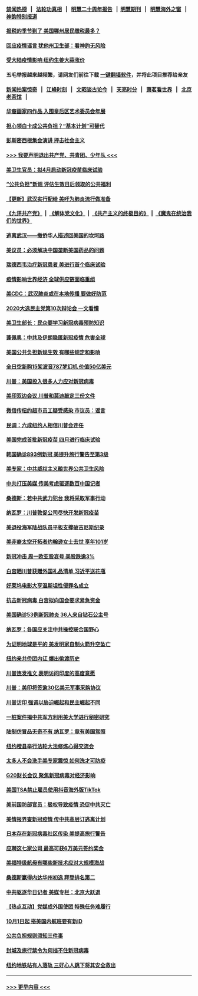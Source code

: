 #### [禁闻热榜](热点新闻.md?=0)  &nbsp;&nbsp;|&nbsp;&nbsp; [法轮功真相](https://github.com/gfw-breaker/truth/blob/master/README.md?=0) &nbsp;&nbsp;|&nbsp;&nbsp; [明慧二十周年报告](https://github.com/gfw-breaker/mh-reports/blob/master/README.md?=0) &nbsp;&nbsp;|&nbsp;&nbsp;[明慧期刊](https://github.com/gfw-breaker/mh-qikan) &nbsp;&nbsp;|&nbsp;&nbsp; [明慧海外之窗](https://github.com/gfw-breaker/mh-news/blob/master/README.md?=0) &nbsp;&nbsp;|&nbsp;&nbsp; [神韵特别报道](https://github.com/gfw-breaker/mh-news/blob/master/shenyun.md?=0)
#### [报税的季节到了 美国哪州居民缴税最多？](../pages/nsc412/n11897626.md?t=02270002) 
#### [回应疫情谣言 犹他州卫生部：看神韵无风险](../pages/nsc412/n11896078.md?t=02270002) 
#### [受大陆疫情影响  纽约生姜大蒜涨价](../pages/nsc412/n11896485.md?t=02270002) 
#### 五毛举报越来越频繁，请网友们前往下载 [一键翻墙软件](https://github.com/gfw-breaker/ssr-accounts)，并将此项目推荐给亲友
#### [新闻拍案惊奇](https://github.com/gfw-breaker/banned-news/blob/master/pages/link4.md) &nbsp;&nbsp;|&nbsp;&nbsp; [江峰时刻](https://github.com/gfw-breaker/banned-news/blob/master/pages/link4.md) &nbsp;&nbsp;|&nbsp;&nbsp; [文昭谈古论今](https://github.com/gfw-breaker/banned-news/blob/master/pages/link4.md) &nbsp;&nbsp;|&nbsp;&nbsp; [天亮时分](https://github.com/gfw-breaker/banned-news/blob/master/pages/link4.md) &nbsp;&nbsp;|&nbsp;&nbsp; [萧茗看世界](https://github.com/gfw-breaker/banned-news/blob/master/pages/link4.md) &nbsp;&nbsp;|&nbsp;&nbsp; [北京老茶馆](https://github.com/gfw-breaker/banned-news/blob/master/pages/link4.md) &nbsp;&nbsp;|&nbsp;&nbsp; 
#### [华裔画家四作品  入围皇后区艺术委员会年展](../pages/nsc412/n11896497.md?t=02270002) 
#### [担心领白卡成公共负担？“基本计划”可替代](../pages/nsc412/n11896478.md?t=02270002) 
#### [彭斯密西根集会演讲 抨击社会主义](../pages/nsc412/n11896543.md?t=02270002) 
#### [>>> 我要声明退出共产党、共青团、少年队 <<<](https://github.com/begood0513/goodnews/blob/master/quit/letter.md) 
#### [美卫生官员：拟4月启动新冠疫苗临床试验](../pages/nsc412/n11896357.md?t=02270002) 
#### [“公共负担”新规  评估生效日后领取的公共福利](../pages/nsc412/n11893847.md?t=02270002) 
#### [【更新】武汉实行配给 美吁为肺炎流行做准备](../pages/nsc412/n11890652.md?t=02270002) 
#### [《九评共产党》](https://github.com/begood0513/9ping.md/blob/master/README.md) &nbsp;|&nbsp; [《解体党文化》](../../../../jtdwh.md/blob/master/README.md)  &nbsp;|&nbsp; [《共产主义的终极目的》](../../../../gczydzjmd.md/blob/master/README.md) &nbsp;|&nbsp; [《魔鬼在统治我们的世界》](../../../../mgztzwmdsj.md/blob/master/README.md) 
#### [逃离武汉——撤侨华人描述回美国的坎坷路](../pages/nsc412/n11895897.md?t=02270002) 
#### [美议员：必须解决中国垄断美国药品的问题](../pages/nsc412/n11895991.md?t=02270002) 
#### [瑞德西韦治疗新冠患者 美进行首个临床试验](../pages/nsc412/n11895845.md?t=02270002) 
#### [疫情影响世界经济 全球供应链面临重组](../pages/nsc412/n11895634.md?t=02270002) 
#### [美CDC：武汉肺炎或在本地传播 要做好防范](../pages/nsc412/n11895597.md?t=02270002) 
#### [2020大选民主党第10次辩论会 一文看懂](../pages/nsc412/n11895486.md?t=02270002) 
#### [美卫生部长：民众要学习新冠病毒预防知识](../pages/nsc412/n11895308.md?t=02270002) 
#### [蓬佩奥：中共及伊朗隐匿新冠疫情 危害全球](../pages/nsc412/n11895492.md?t=02270002) 
#### [美国公共负担新规生效 有哪些规定和影响](../pages/nsc412/n11893866.md?t=02270002) 
#### [全日空新购15架波音787梦幻机 价值50亿美元](../pages/nsc412/n11895154.md?t=02270002) 
#### [川普：美国投入很多人力应对新冠病毒](../pages/nsc412/n11894977.md?t=02270002) 
#### [美印双边会议 川普和莫迪敲定三份文件](../pages/nsc412/n11894247.md?t=02270002) 
#### [微信传纽约超市员工疑受感染  市议员：谣言](../pages/nsc412/n11893861.md?t=02270002) 
#### [民调：六成纽约人相信川普会连任](../pages/nsc412/n11893884.md?t=02270002) 
#### [美国完成首批新冠疫苗 四月进行临床试验](../pages/nsc412/n11893526.md?t=02270002) 
#### [韩国确诊893例新冠 美提升旅行警告至第3级](../pages/nsc412/n11893662.md?t=02270002) 
#### [美专家：中共威权主义酿世界公共卫生风险](../pages/nsc412/n11893474.md?t=02270002) 
#### [中共打压美媒 传美考虑驱逐数百中国记者](../pages/nsc412/n11893178.md?t=02270002) 
#### [桑德斯：若中共武力犯台 我将采取军事行动](../pages/nsc412/n11893282.md?t=02270002) 
#### [纳瓦罗：川普敦促公司尽快开发新冠疫苗](../pages/nsc412/n11893211.md?t=02270002) 
#### [美退役海军陆战队员平板支撑破吉尼斯纪录](../pages/nsc412/n11893022.md?t=02270002) 
#### [美非裔太空开拓者约翰逊女士去世 享年101岁](../pages/nsc412/n11892917.md?t=02270002) 
#### [新冠冲击 周一欧亚股哀号 美股跌逾3%](../pages/nsc412/n11892648.md?t=02270002) 
#### [白宫晒川普获赠外国礼品清单 习近平送花瓶](../pages/nsc412/n11892985.md?t=02270002) 
#### [好莱坞电影大亨温斯坦性侵罪名成立](../pages/nsc412/n11892907.md?t=02270002) 
#### [抗击新冠病毒 白宫拟向国会要求紧急资金](../pages/nsc412/n11892943.md?t=02270002) 
#### [美国确诊53例新冠肺炎 36人来自钻石公主号](../pages/nsc412/n11892877.md?t=02270002) 
#### [纳瓦罗：各国应关注中共操控联合国野心](../pages/nsc412/n11892856.md?t=02270002) 
#### [为证明地球是平的 美发明家自制火箭升空坠亡](../pages/nsc412/n11892645.md?t=02270002) 
#### [纽约亲共侨团内讧 爆出偷渡历史](../pages/nsc412/n11891235.md?t=02270002) 
#### [川普连发推文 表明访问印度的高度意愿](../pages/nsc412/n11891927.md?t=02270002) 
#### [川普：美印将签逾30亿美元军事采购协议](../pages/nsc412/n11892494.md?t=02270002) 
#### [川普访印 强调以胁迫崛起和民主崛起不同](../pages/nsc412/n11891855.md?t=02270002) 
#### [一桩案件揭中共军方利用美大学进行秘密研究](../pages/nsc412/n11891206.md?t=02270002) 
#### [陆制仿冒品无奇不有 纳瓦罗：竟有美国驾照](../pages/nsc412/n11890953.md?t=02270002) 
#### [纽约橙县举行法轮大法修炼心得交流会](../pages/nsc412/n11890760.md?t=02270002) 
#### [太多人不会洗手美专家震惊 如何洗才可防疫](../pages/nsc412/n11875866.md?t=02270002) 
#### [G20财长会议 聚焦新冠病毒对经济影响](../pages/nsc412/n11890400.md?t=02270002) 
#### [美国TSA禁止雇员使用抖音海外版TikTok](../pages/nsc412/n11890500.md?t=02270002) 
#### [美前国防部官员：极权导致疫情 恐促中共灭亡](../pages/nsc412/n11889092.md?t=02270002) 
#### [美情报界查新冠疫情 传中共高层订逃离计划](../pages/nsc412/n11888161.md?t=02270002) 
#### [日本存在新冠病毒社区传染 美提高旅行警告](../pages/nsc412/n11889917.md?t=02270002) 
#### [应聘这七家公司 最高可获6万美元签约奖金](../pages/nsc412/n11879446.md?t=02270002) 
#### [美福特级航母有哪些新技术应对大规模海战](../pages/nsc412/n11882087.md?t=02270002) 
#### [桑德斯赢得内达华州初选 拜登排名第二](../pages/nsc412/n11888760.md?t=02270002) 
#### [中共驱逐华日记者 美媒专栏：北京大跃退](../pages/nsc412/n11888453.md?t=02270002) 
#### [【热点互动】党媒成外国使团 特殊任务难履行](../pages/nsc412/n11888306.md?t=02270002) 
#### [10月1日起 搭美国内航班要有新ID](../pages/nsc412/n11888243.md?t=02270002) 
#### [公共负担规则须知三件事](../pages/nsc412/n11888123.md?t=02270002) 
#### [封城及旅行禁令为何挡不住新冠病毒](../pages/nsc412/n11888067.md?t=02270002) 
#### [纽约地铁站有人落轨   三好心人跳下将其安全救出](../pages/nsc412/n11888088.md?t=02270002) 

----
#### [ >>> 更早内容 <<< ](../indexes/nsc412-earlier.md)
